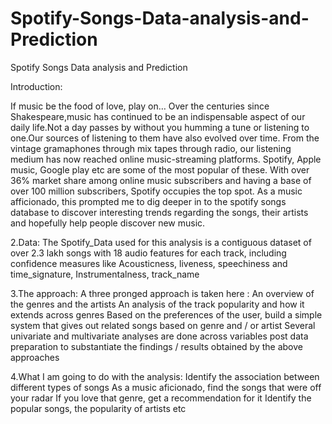 # Spotify-Songs-Data-analysis-and-Prediction
Spotify Songs Data analysis and Prediction

Introduction:
 
If music be the food of love, play on…
Over the centuries since Shakespeare,music has continued to be an indispensable aspect of our daily life.Not a day passes by without you humming a tune or listening to one.Our sources of listening to them have also evolved over time. From the vintage gramaphones through mix tapes through radio, our listening medium has now reached online music-streaming platforms. Spotify, Apple music, Google play etc are some of the most popular of these.
With over 36% market share among online music subscribers and having a base of over 100 million subscribers, Spotify occupies the top spot. As a music afficionado, this prompted me to dig deeper in to the spotify songs database to discover interesting trends regarding the songs, their artists and hopefully help people discover new music.
 
2.Data:
The Spotify_Data used for this analysis is a contiguous dataset of over 2.3 lakh songs with 18 audio features for each track, including confidence measures like 
Acousticness,
liveness, 
speechiness 
and time_signature,
 Instrumentalness,
 track_name 
 
 
 
3.The approach:
A three pronged approach is taken here :
An overview of the genres and the artists
An analysis of the track popularity and how it extends across genres
Based on the preferences of the user, build a simple system that gives out related songs based on genre and / or artist
Several univariate and multivariate analyses are done across variables post data preparation to substantiate the findings / results obtained by the above approaches
 
4.What I am going to do with the analysis:
Identify the association between different types of songs
As a music aficionado, find the songs that were off your radar
If you love that genre, get a recommendation for it
Identify the popular songs, the popularity of artists etc
